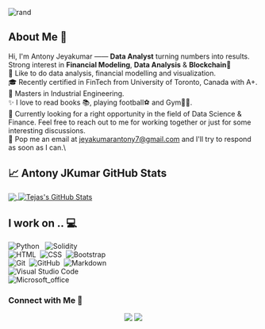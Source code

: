 ![rand](https://rand-xyz.now.sh/api/hello)

## About Me 📌

Hi, I'm Antony Jeyakumar —— **Data Analyst**  turning numbers into results. Strong interest in **Financial Modeling**, **Data Analysis** & **Blockchain**💖\
💞 Like to do data analysis, financial modelling and visualization.\
🎓 Recently certified in FinTech from University of Toronto, Canada with A+.\
🧰 Masters in Industrial Engineering.\
✨ I love to read books 📚, playing football⚽ and Gym🏋️‍♂️.\
💬 Currently looking for a right opportunity in the field of Data Science & Finance. Feel free to reach out to me for working together or just for some interesting discussions.\
📧 Pop me an email at jeyakumarantony7@gmail.com and I'll try to respond as soon as I can.\

## &#x1f4c8; Antony JKumar GitHub Stats
<a href="https://github.com/AntoJKumar">
  <img align="center" src="https://github-readme-stats.vercel.app/api/top-langs/?username=AntoJKumar&show_icons=true&hide=PHP,tex&theme=radical&line_height=27" />
</a>
<a href="https://github.com/AntoJKumar">
  <img align="center" src="https://github-readme-stats.vercel.app/api/?username=AntoJKumar&show_icons=true&theme=radical&layout=compact&line_height=27&count_private=true" alt="Tejas's GitHub Stats" />
</a>

## I work on .. 💻

![Python](https://img.shields.io/badge/-Python-lightgrey?style=flat&logo=python) &nbsp;
![Solidity](https://img.shields.io/badge/-Solidity-lightgrey?style=flat&logo=Solidity&logoColor=1572B6)\
![HTML](https://img.shields.io/badge/-HTML-lightgrey?style=flat&logo=HTML5)&nbsp;
![CSS](https://img.shields.io/badge/-CSS-lightgrey?style=flat&logo=CSS3&logoColor=1572B6)&nbsp;
![Bootstrap](https://img.shields.io/badge/-Bootstrap-lightgrey?style=flat&logo=bootstrap&logoColor=563D7C)\
![Git](https://img.shields.io/badge/-Git-lightgrey?style=flat&logo=git)&nbsp;
![GitHub](https://img.shields.io/badge/-GitHub-lightgrey?style=flat&logo=github)&nbsp;
![Markdown](https://img.shields.io/badge/-Markdown-lightgrey?style=flat&logo=markdown)\
![Visual Studio Code](https://img.shields.io/badge/-Visual%20Studio%20Code-lightgrey?style=flat&logo=visual-studio-code&logoColor=007ACC)\
![Microsoft_office](https://img.shields.io/badge/-Microsoft%20Office-lightgrey?logo=microsoft-office&logoColor=D83B01)


<!-- section - connections -->

### Connect with Me  🤝

<p align="center">
<a href="https://www.linkedin.com/in/antony-jeyakumar/"><img src="https://img.shields.io/badge/-Antony%20Jeyakumar-0077B5?style=flat-square&logo=Linkedin&logoColor=white"/></a>
<a href="mailto:jeyakumarantony7@gmail.com"><img src="https://img.shields.io/badge/-Email me-D14836?style=flatsquare&logo=Gmail&logoColor=white"/></a>
</p>
<!-- section - connections -->
